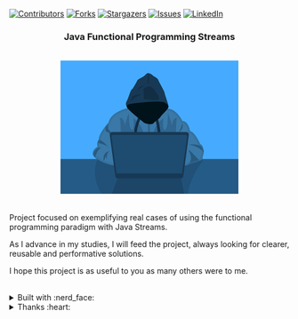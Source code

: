 <div id="top"></div>

[![Contributors][contributors-shield]][contributors-url]
[![Forks][forks-shield]][forks-url]
[![Stargazers][stars-shield]][stars-url]
[![Issues][issues-shield]][issues-url]
[![LinkedIn][linkedin-shield]][linkedin-url]

<h3 align="center">Java Functional Programming Streams</h3>
<br />
<div align="center">
    <img src="src/main/resource/readme.png" alt="Logo" width="320" height="240">
</div>
<br />
<div align="left">
    <p align="left">
        Project focused on exemplifying real cases of using the functional programming paradigm with Java Streams.
    </p>
    <p align="left">
        As I advance in my studies, I will feed the project, always looking for clearer, reusable and performative solutions.
    </p>
    <p align="left">
        I hope this project is as useful to you as many others were to me.
    </p>
</div>
<br />


<details>
  <summary>Built with :nerd_face:</summary>
  <ol>
    <li><a href="https://www.java.com/en/download/manual.jsp">Java</a></li>
    <li><a href="https://junit.org/junit5/">JUnit</a></li>
    <li><a href="https://projectlombok.org/">Lombok</a></li>
    <li><a href="https://github.com/google/gson">Gson</a></li>
  </ol>
</details>

<details>
  <summary>Thanks :heart:</summary>
  <ol>
      <li><a href="https://github.com/amigoscode">Nelson</a>, for inspiring me to update my knowledge and seek to be a better developer.</li>
      <li><a href="https://github.com/deadcore">Jack Liddiard</a>, for providing an excellent <a href="https://github.com/deadcore/composite-java-validation-example">example</a> of validation using the functional paradigm.</li>
      <li>NASA, for providing <a href="https://www.nasa.gov/open/data.html">public data</a> that were used in this project.</li>
  </ol>
</details>

<!-- MARKDOWN LINKS & IMAGES -->
[contributors-shield]: https://img.shields.io/github/contributors/Mayllon/java-functional-programming-streams.svg?style=for-the-badge
[contributors-url]: https://github.com/Mayllon/java-functional-programming-streams/graphs/contributors
[forks-shield]: https://img.shields.io/github/forks/Mayllon/java-functional-programming-streams.svg?style=for-the-badge
[forks-url]: https://github.com/Mayllon/java-functional-programming-streams/network/members
[stars-shield]: https://img.shields.io/github/stars/Mayllon/java-functional-programming-streams.svg?style=for-the-badge
[stars-url]: https://github.com/oMayllon/java-functional-programming-streams/stargazers
[issues-shield]: https://img.shields.io/github/issues/Mayllon/java-functional-programming-streams.svg?style=for-the-badge
[issues-url]: https://github.com/Mayllon/java-functional-programming-streams/issues
[linkedin-shield]: https://img.shields.io/badge/-LinkedIn-black.svg?style=for-the-badge&logo=linkedin&colorB=555
[linkedin-url]: https://pt.linkedin.com/in/mayllonbaumer
